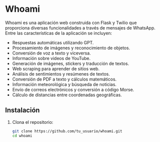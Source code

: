 # Whoami

Whoami es una aplicación web construida con Flask y Twilio que proporciona diversas funcionalidades a través de mensajes de WhatsApp. Entre las características de la aplicación se incluyen:

- Respuestas automáticas utilizando GPT.
- Procesamiento de imágenes y reconocimiento de objetos.
- Conversión de voz a texto y viceversa.
- Información sobre videos de YouTube.
- Generación de imágenes, stickers y traducción de textos.
- Web scraping para aprender de sitios web.
- Análisis de sentimientos y resúmenes de textos.
- Conversión de PDF a texto y cálculos matemáticos.
- Información meteorológica y búsqueda de noticias.
- Envío de correos electrónicos y conversión a código Morse.
- Cálculo de distancias entre coordenadas geográficas.

## Instalación

1. Clona el repositorio:
   ```bash
   git clone https://github.com/tu_usuario/whoami.git
   cd whoami
